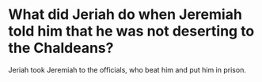 # What did Jeriah do when Jeremiah told him that he was not deserting to the Chaldeans?

Jeriah took Jeremiah to the officials, who beat him and put him in prison.
